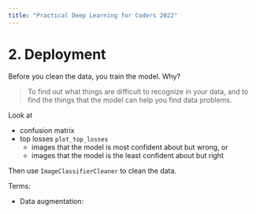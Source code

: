 ```yaml
---
title: "Practical Deep Learning for Coders 2022"
---
```


# 2. Deployment

Before you clean the data, you train the model. Why?

> To find out what things are difficult to recognize in your data, and to find the things that the model can help you find data problems.

Look at
- confusion matrix
- top losses `plot_top_losses`
  - images that the model is most confident about but wrong, or
  - images that the model is the least confident about but right

Then use `ImageClassifierCleaner` to clean the data.

Terms:
- Data augmentation:
